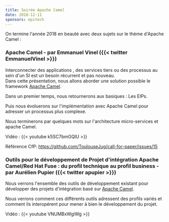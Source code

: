```yaml
---
title: Soirée Apache Camel
date: 2018-12-11
sponsors: epitech
---
```


On termine l'année 2018 en beauté avec deux sujets sur le thème d'Apache Camel :

### Apache Camel - par Emmanuel Vinel ({{< twitter EmmanuelVinel >}})

Interconnecter des applications , des services tiers ou des processus au sein
d'un SI est un besoin récurrent et pas nouveau.  
Dans cette présentation, nous allons aborder une solution possible le framework
[Apache Camel](http://camel.apache.org/).

Dans un premier temps, nous retournerons aux basiques : Les EIPs.

Puis nous évoluerons sur l'implémentation avec Apache Camel pour adresser un
processus plus complexe.

Nous terminerons par quelques mots sur l'architecture micro-services et apache Camel.

Vidéo : {{< youtube k5SC7bmGQlU >}}

Référence CfP: https://github.com/ToulouseJug/call-for-paper/issues/15

###  Outils pour le développement de Projet d'intégration Apache Camel/Red Hat Fuse : du profil technique au profil business - par Aurélien Pupier ({{< twitter apupier >}})

Nous verrons l'ensemble des outils de développement existant pour développer des
projets d'intégration basé sur [Apache Camel](http://camel.apache.org/).

Nous verrons comment ces différents outils adressent des profils variés et
comment ils interopérent pour mener à bien le développement du projet.

Vidéo : {{< youtube VNUMBxWgiWg >}}